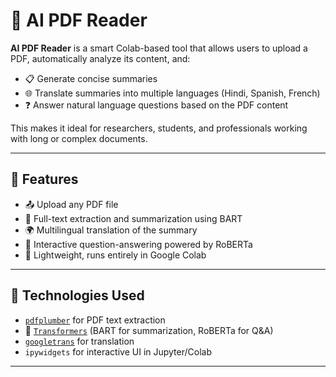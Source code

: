 # 📄 AI PDF Reader

**AI PDF Reader** is a smart Colab-based tool that allows users to upload a PDF, automatically analyze its content, and:

- 📋 Generate concise summaries
- 🌐 Translate summaries into multiple languages (Hindi, Spanish, French)
- ❓ Answer natural language questions based on the PDF content

This makes it ideal for researchers, students, and professionals working with long or complex documents.

---

## 🚀 Features

- 📤 Upload any PDF file
- 🧠 Full-text extraction and summarization using BART
- 🌍 Multilingual translation of the summary
- 💬 Interactive question-answering powered by RoBERTa
- 🧪 Lightweight, runs entirely in Google Colab

---

## 🧠 Technologies Used

- [`pdfplumber`](https://github.com/jsvine/pdfplumber) for PDF text extraction
- 🤗 [`Transformers`](https://huggingface.co/transformers/) (BART for summarization, RoBERTa for Q&A)
- [`googletrans`](https://py-googletrans.readthedocs.io/) for translation
- `ipywidgets` for interactive UI in Jupyter/Colab

---
